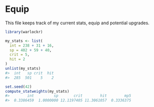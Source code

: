 
# Equip

This file keeps track of my current stats, equip and potential upgrades.

``` r
library(warlockr)

my_stats <- list(
  int = 238 + 31 + 16,
  sp = 402 + 59 + 40,
  crit = 5,
  hit = 2
)
unlist(my_stats)
#>  int   sp crit  hit 
#>  285  501    5    2

set.seed(42)
compute_statweights(my_stats)
#>        int         sp       crit        hit        mp5 
#>  0.3386459  1.0000000 12.1197405 11.3061057  0.3336375
```
